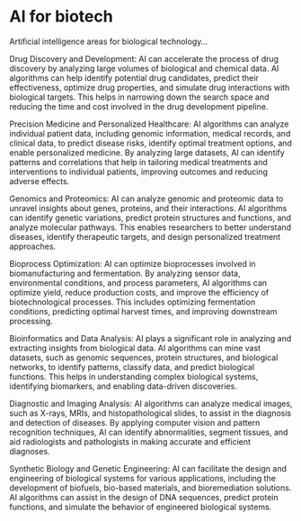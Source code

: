 # AI for biotech 

Artificial intelligence areas for biological technology…

Drug Discovery and Development: AI can accelerate the process of drug discovery by analyzing large volumes of biological and chemical data. AI algorithms can help identify potential drug candidates, predict their effectiveness, optimize drug properties, and simulate drug interactions with biological targets. This helps in narrowing down the search space and reducing the time and cost involved in the drug development pipeline.

Precision Medicine and Personalized Healthcare: AI algorithms can analyze individual patient data, including genomic information, medical records, and clinical data, to predict disease risks, identify optimal treatment options, and enable personalized medicine. By analyzing large datasets, AI can identify patterns and correlations that help in tailoring medical treatments and interventions to individual patients, improving outcomes and reducing adverse effects.

Genomics and Proteomics: AI can analyze genomic and proteomic data to unravel insights about genes, proteins, and their interactions. AI algorithms can identify genetic variations, predict protein structures and functions, and analyze molecular pathways. This enables researchers to better understand diseases, identify therapeutic targets, and design personalized treatment approaches.

Bioprocess Optimization: AI can optimize bioprocesses involved in biomanufacturing and fermentation. By analyzing sensor data, environmental conditions, and process parameters, AI algorithms can optimize yield, reduce production costs, and improve the efficiency of biotechnological processes. This includes optimizing fermentation conditions, predicting optimal harvest times, and improving downstream processing.

Bioinformatics and Data Analysis: AI plays a significant role in analyzing and extracting insights from biological data. AI algorithms can mine vast datasets, such as genomic sequences, protein structures, and biological networks, to identify patterns, classify data, and predict biological functions. This helps in understanding complex biological systems, identifying biomarkers, and enabling data-driven discoveries.

Diagnostic and Imaging Analysis: AI algorithms can analyze medical images, such as X-rays, MRIs, and histopathological slides, to assist in the diagnosis and detection of diseases. By applying computer vision and pattern recognition techniques, AI can identify abnormalities, segment tissues, and aid radiologists and pathologists in making accurate and efficient diagnoses.

Synthetic Biology and Genetic Engineering: AI can facilitate the design and engineering of biological systems for various applications, including the development of biofuels, bio-based materials, and bioremediation solutions. AI algorithms can assist in the design of DNA sequences, predict protein functions, and simulate the behavior of engineered biological systems.
